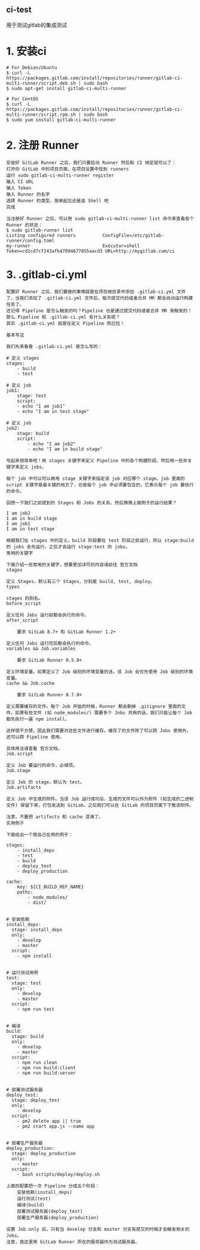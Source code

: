 ci-test
-----------
用于测试gitlab的集成测试

# 1. 安装ci</br>

    # For Debian/Ubuntu
    $ curl -L https://packages.gitlab.com/install/repositories/runner/gitlab-ci-multi-runner/script.deb.sh | sudo bash
    $ sudo apt-get install gitlab-ci-multi-runner

    # For CentOS
    $ curl -L https://packages.gitlab.com/install/repositories/runner/gitlab-ci-multi-runner/script.rpm.sh | sudo bash
    $ sudo yum install gitlab-ci-multi-runner


# 2. 注册 Runner</br>

    安装好 GitLab Runner 之后，我们只要启动 Runner 然后和 CI 绑定就可以了：
    打开你 GitLab 中的项目页面，在项目设置中找到 runners
    运行 sudo gitlab-ci-multi-runner register
    输入 CI URL
    输入 Token
    输入 Runner 的名字
    选择 Runner 的类型，简单起见还是选 Shell 吧
    完成

    当注册好 Runner 之后，可以用 sudo gitlab-ci-multi-runner list 命令来查看各个 Runner 的状态：
    $ sudo gitlab-runner list
    Listing configured runners          ConfigFile=/etc/gitlab-runner/config.toml
    my-runner                           Executor=shell Token=cd1cd7cf243afb47094677855aacd3 URL=http://mygitlab.com/ci
    
# 3. .gitlab-ci.yml
    配置好 Runner 之后，我们要做的事情就是在项目根目录中添加 .gitlab-ci.yml 文件了。当我们添加了 .gitlab-ci.yml 文件后，每次提交代码或者合并 MR 都会自动运行构建任务了。
    还记得 Pipeline 是怎么触发的吗？Pipeline 也是通过提交代码或者合并 MR 来触发的！那么 Pipeline 和 .gitlab-ci.yml 有什么关系呢？
    其实 .gitlab-ci.yml 就是在定义 Pipeline 而已拉！
    
    基本写法

    我们先来看看 .gitlab-ci.yml 是怎么写的：

    # 定义 stages
    stages:
        - build
        - test

    # 定义 job
    job1:
        stage: test
        script:
        - echo "I am job1"
        - echo "I am in test stage"

    # 定义 job
    job2:
        stage: build
        script:
            - echo "I am job2"
            - echo "I am in build stage"

    写起来很简单吧！用 stages 关键字来定义 Pipeline 中的各个构建阶段，然后用一些非关键字来定义 jobs。

    每个 job 中可以可以再用 stage 关键字来指定该 job 对应哪个 stage。job 里面的 script 关键字是最关键的地方了，也是每个 job 中必须要包含的，它表示每个 job 要执行的命令。

    回想一下我们之前提到的 Stages 和 Jobs 的关系，然后猜猜上面例子的运行结果？

    I am job2
    I am in build stage
    I am job1
    I am in test stage

    根据我们在 stages 中的定义，build 阶段要在 test 阶段之前运行，所以 stage:build 的 jobs 会先运行，之后才会运行 stage:test 的 jobs。
    常用的关键字

    下面介绍一些常用的关键字，想要更加详尽的内容请前往 官方文档
    stages

    定义 Stages，默认有三个 Stages，分别是 build, test, deploy。
    types

    stages 的别名。
    before_script

    定义任何 Jobs 运行前都会执行的命令。
    after_script

        要求 GitLab 8.7+ 和 GitLab Runner 1.2+

    定义任何 Jobs 运行完后都会执行的命令。
    variables && Job.variables

        要求 GitLab Runner 0.5.0+

    定义环境变量。如果定义了 Job 级别的环境变量的话，该 Job 会优先使用 Job 级别的环境变量。
    cache && Job.cache

        要求 GitLab Runner 0.7.0+

    定义需要缓存的文件。每个 Job 开始的时候，Runner 都会删掉 .gitignore 里面的文件。如果有些文件 (如 node_modules/) 需要多个 Jobs 共用的话，我们只能让每个 Job 都先执行一遍 npm install。

    这样很不方便，因此我们需要对这些文件进行缓存。缓存了的文件除了可以跨 Jobs 使用外，还可以跨 Pipeline 使用。

    具体用法请查看 官方文档。
    Job.script

    定义 Job 要运行的命令，必填项。
    Job.stage

    定义 Job 的 stage，默认为 test。
    Job.artifacts

    定义 Job 中生成的附件。当该 Job 运行成功后，生成的文件可以作为附件 (如生成的二进制文件) 保留下来，打包发送到 GitLab，之后我们可以在 GitLab 的项目页面下下载该附件。

    注意，不要把 artifacts 和 cache 混淆了。
    实用例子

    下面给出一个我自己在用的例子：

    stages:
        - install_deps
        - test
        - build
        - deploy_test
        - deploy_production

    cache:
        key: ${CI_BUILD_REF_NAME}
        paths:
            - node_modules/
            - dist/


    # 安装依赖
    install_deps:
      stage: install_deps
      only:
        - develop
        - master
      script:
        - npm install


    # 运行测试用例
    test:
      stage: test
      only:
        - develop
        - master
      script:
        - npm run test


    # 编译
    build:
      stage: build
      only:
        - develop
        - master
      script:
        - npm run clean
        - npm run build:client
        - npm run build:server


    # 部署测试服务器
    deploy_test:
      stage: deploy_test
      only:
        - develop
      script:
        - pm2 delete app || true
        - pm2 start app.js --name app


    # 部署生产服务器
    deploy_production:
      stage: deploy_production
      only:
        - master
      script:
        - bash scripts/deploy/deploy.sh

    上面的配置把一次 Pipeline 分成五个阶段：
        安装依赖(install_deps)
        运行测试(test)
        编译(build)
        部署测试服务器(deploy_test)
        部署生产服务器(deploy_production)
    
    设置 Job.only 后，只有当 develop 分支和 master 分支有提交的时候才会触发相关的 Jobs。
    注意，我这里用 GitLab Runner 所在的服务器作为测试服务器。
